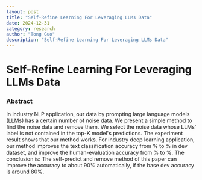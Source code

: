 ```yaml
---
layout: post
title: "Self-Refine Learning For Leveraging LLMs Data"
date: 2024-12-31
category: research
author: "Tong Guo"
description: "Self-Refine Learning For Leveraging LLMs Data"
---
```

# Self-Refine Learning For Leveraging LLMs Data

### Abstract

In industry NLP application, our data by prompting large language models (LLMs) has a certain number of noise data. 
We present a simple method to find the noise data and remove them. We select the noise data whose LLMs' label is not contained in the top-K model's predictions. 
The experiment result shows that our method works. For industry deep learning application, our method improves the text classification accuracy from % to % in dev dataset, 
and improve the human-evaluation accuracy from % to %. 
The conclusion is: The self-predict and remove method of this paper can improve the accuracy to about 90\% automatically, if the base dev accuracy is around 80\%.

